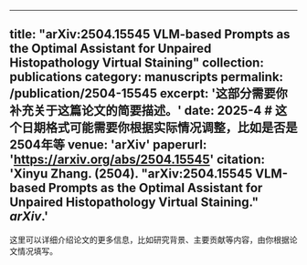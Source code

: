 
---
title: "arXiv:2504.15545 VLM-based Prompts as the Optimal Assistant for Unpaired Histopathology Virtual Staining"
collection: publications
category: manuscripts
permalink: /publication/2504-15545
excerpt: '这部分需要你补充关于这篇论文的简要描述。'
date: 2025-4 # 这个日期格式可能需要你根据实际情况调整，比如是否是2504年等
venue: 'arXiv'
paperurl: 'https://arxiv.org/abs/2504.15545'
citation: 'Xinyu Zhang. (2504). &quot;arXiv:2504.15545 VLM-based Prompts as the Optimal Assistant for Unpaired Histopathology Virtual Staining.&quot; <i>arXiv</i>.'
---
这里可以详细介绍论文的更多信息，比如研究背景、主要贡献等内容，由你根据论文情况填写。
